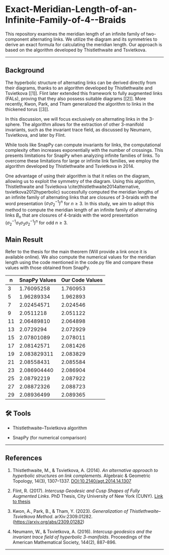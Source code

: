 # Exact-Meridian-Length-of-an-Infinite-Family-of-4--Braids

This repository examines the meridian length of an infinite family of two-component alternating links. We utilize the diagram and its symmetries to derive an exact formula for calculating the meridian length. Our approach is based on the algorithm developed by Thistlethwaite and Tsvietkova.

---


## Background
The hyperbolic structure of alternating links can be derived directly from their diagrams, thanks to an algorithm developed by Thistlethwaite and Tsvietkova [[1]]. Flint later extended this framework to fully augmented links (FALs), proving that they also possess suitable diagrams [[2]]. More recently, Kwon, Park, and Tham generalized the algorithm to links in the thickened torus [[3]].

In this discussion, we will focus exclusively on alternating links in the 3-sphere. The algorithm allows for the extraction of other 3-manifold invariants, such as the invariant trace field, as discussed by Neumann, Tsvietkova, and later by Flint.

While tools like SnapPy can compute invariants for links, the computational complexity often increases exponentially with the number of crossings. This presents limitations for SnapPy when analyzing infinite families of links. To overcome these limitations for large or infinite link families, we employ the algorithm developed by Thistlethwaite and Tsvietkova in 2014.

One advantage of using their algorithm is that it relies on the diagram, allowing us to exploit the symmetry of the diagram. Using this algorithm, Thistlethwaite and Tsvietkova \cite{thistlethwaite2014alternative, tsvietkova2012hyperbolic} successfully computed the meridian lengths of an infinite family of alternating links that are closures of $3$-braids with the word presentation $(\sigma_1 \sigma_2^{-1})^{n}$ for $n \geq 3$. In this study, we aim to adopt this method to compute the meridian length of an infinite family of alternating links $B_n$ that are closures of $4$-braids with the word presentation 
$( \sigma_2^{-1} \sigma_{1} \sigma_{3} \sigma_2^{-1})^{n}$ for odd $n \geq 3$.

## Main Result
Refer to the thesis for the main theorem (Will provide a link once it is available online). We also compute the numerical values for the meridian length using the code mentioned in the code.py file and compare these values with those obtained from SnapPy.

| n   | SnapPy Values | Our Code Values |
| --- | ------------- | --------------- |
| 3   | 1.76095258    | 1.760953        |
| 5   | 1.96289334    | 1.962893        |
| 7   | 2.02454571    | 2.024546        |
| 9   | 2.0511218     | 2.051122        |
| 11  | 2.06489810    | 2.064898        |
| 13  | 2.0729294     | 2.072929        |
| 15  | 2.07801089    | 2.078011        |
| 17  | 2.08142571    | 2.081426        |
| 19  | 2.083829311   | 2.083829        |
| 21  | 2.08558431    | 2.085584        |
| 23  | 2.086904440   | 2.086904        |
| 25  | 2.08792219    | 2.087922        |
| 27  | 2.08872326    | 2.088723        |
| 29  | 2.08936499    | 2.089365        |

## 🛠 Tools

- Thistlethwaite–Tsvietkova algorithm
    
- SnapPy (for numerical comparison)
    
---

## References


1. Thistlethwaite, M., & Tsvietkova, A. (2014). _An alternative approach to hyperbolic structures on link complements_. Algebraic & Geometric Topology, 14(3), 1307–1337. [DOI:10.2140/agt.2014.14.1307](https://doi.org/10.2140/agt.2014.14.1307)
    
2. Flint, R. (2017). _Intercusp Geodesic and Cusp Shapes of Fully Augmented Links_. PhD Thesis, City University of New York (CUNY). [Link to thesis](https://academicworks.cuny.edu/gc_etds/2139)
    
3. Kwon, A., Park, B., & Tham, Y. (2023). _Generalization of Thistlethwaite–Tsvietkova Method_. arXiv:2309.01282. (https://arxiv.org/abs/2309.01282)
    
4. Neumann, W., & Tsvietkova, A. (2016). _Intercusp geodesics and the invariant trace field of hyperbolic 3-manifolds_. Proceedings of the American Mathematical Society, 144(2), 887–896. 


---
